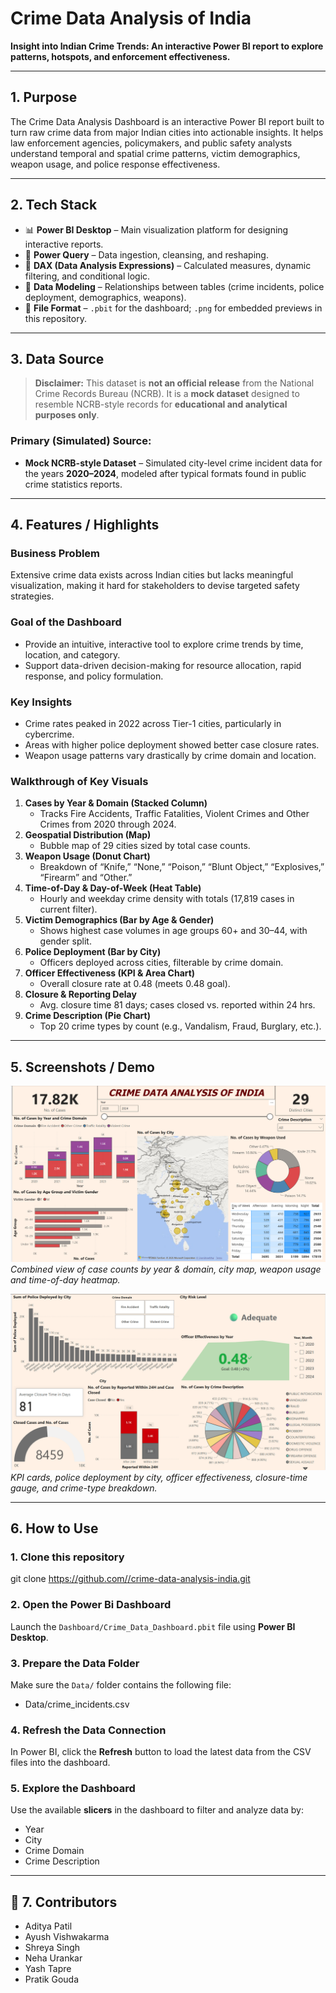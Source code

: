 # Crime Data Analysis of India  
**Insight into Indian Crime Trends: An interactive Power BI report to explore patterns, hotspots, and enforcement effectiveness.**

---

## 1. Purpose  
The Crime Data Analysis Dashboard is an interactive Power BI report built to turn raw crime data from major Indian cities into actionable insights. It helps law enforcement agencies, policymakers, and public safety analysts understand temporal and spatial crime patterns, victim demographics, weapon usage, and police response effectiveness.

---

## 2. Tech Stack  
- 📊 **Power BI Desktop** – Main visualization platform for designing interactive reports.  
- 🔄 **Power Query** – Data ingestion, cleansing, and reshaping.  
- 🧮 **DAX (Data Analysis Expressions)** – Calculated measures, dynamic filtering, and conditional logic.  
- 📐 **Data Modeling** – Relationships between tables (crime incidents, police deployment, demographics, weapons).  
- 💾 **File Format** – `.pbit` for the dashboard; `.png` for embedded previews in this repository.

---

## 3. Data Source

> **Disclaimer:** This dataset is **not an official release** from the National Crime Records Bureau (NCRB). It is a **mock dataset** designed to resemble NCRB-style records for **educational and analytical purposes only**.

### Primary (Simulated) Source:
- **Mock NCRB-style Dataset** – Simulated city-level crime incident data for the years **2020–2024**, modeled after typical formats found in public crime statistics reports.

---

## 4. Features / Highlights  

### Business Problem  
Extensive crime data exists across Indian cities but lacks meaningful visualization, making it hard for stakeholders to devise targeted safety strategies.

### Goal of the Dashboard  
- Provide an intuitive, interactive tool to explore crime trends by time, location, and category.  
- Support data-driven decision-making for resource allocation, rapid response, and policy formulation.

### Key Insights
- Crime rates peaked in 2022 across Tier-1 cities, particularly in cybercrime.
- Areas with higher police deployment showed better case closure rates.
- Weapon usage patterns vary drastically by crime domain and location.

### Walkthrough of Key Visuals  
1. **Cases by Year & Domain (Stacked Column)**  
   - Tracks Fire Accidents, Traffic Fatalities, Violent Crimes and Other Crimes from 2020 through 2024.  
2. **Geospatial Distribution (Map)**  
   - Bubble map of 29 cities sized by total case counts.  
3. **Weapon Usage (Donut Chart)**  
   - Breakdown of “Knife,” “None,” “Poison,” “Blunt Object,” “Explosives,” “Firearm” and “Other.”  
4. **Time-of-Day & Day-of-Week (Heat Table)**  
   - Hourly and weekday crime density with totals (17,819 cases in current filter).  
5. **Victim Demographics (Bar by Age & Gender)**  
   - Shows highest case volumes in age groups 60+ and 30–44, with gender split.  
6. **Police Deployment (Bar by City)**  
   - Officers deployed across cities, filterable by crime domain.  
7. **Officer Effectiveness (KPI & Area Chart)**  
   - Overall closure rate at 0.48 (meets 0.48 goal).  
8. **Closure & Reporting Delay**  
   - Avg. closure time 81 days; cases closed vs. reported within 24 hrs.  
9. **Crime Description (Pie Chart)**  
   - Top 20 crime types by count (e.g., Vandalism, Fraud, Burglary, etc.).  

---

## 5. Screenshots / Demo  
![Dashboard Overview](Dashboard/dashboard_pages/dashboard_overview.png)  
*Combined view of case counts by year & domain, city map, weapon usage and time-of-day heatmap.*

![Operational Metrics](Dashboard/dashboard_pages/dashboard_demographics.png)  
*KPI cards, police deployment by city, officer effectiveness, closure-time gauge, and crime-type breakdown.*

---
## 6. How to Use

### 1. Clone this repository

git clone [https://github.com/<your-username>/crime-data-analysis-india.git](https://github.com/adityaa05/crime-data-analysis-india.git)

### 2. Open the Power Bi Dashboard

Launch the `Dashboard/Crime_Data_Dashboard.pbit` file using **Power BI Desktop**.

### 3. Prepare the Data Folder

Make sure the `Data/` folder contains the following file:

- Data/crime_incidents.csv

### 4. Refresh the Data Connection

In Power BI, click the **Refresh** button to load the latest data from the CSV files into the dashboard.

### 5. Explore the Dashboard

Use the available **slicers** in the dashboard to filter and analyze data by:

- Year  
- City  
- Crime Domain  
- Crime Description

---
## 👥 7. Contributors

- Aditya Patil
- Ayush Vishwakarma
- Shreya Singh  
- Neha Urankar  
- Yash Tapre    
- Pratik Gouda



